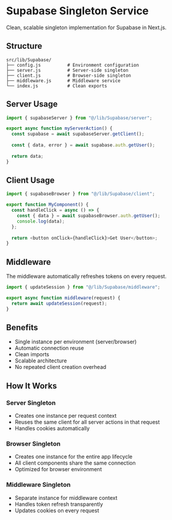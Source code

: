 # Supabase Singleton Service

Clean, scalable singleton implementation for Supabase in Next.js.

## Structure

```
src/lib/Supabase/
├── config.js          # Environment configuration
├── server.js          # Server-side singleton
├── client.js          # Browser-side singleton
├── middleware.js      # Middleware service
└── index.js           # Clean exports
```

## Server Usage

```javascript
import { supabaseServer } from "@/lib/Supabase/server";

export async function myServerAction() {
  const supabase = await supabaseServer.getClient();
  
  const { data, error } = await supabase.auth.getUser();
  
  return data;
}
```

## Client Usage

```javascript
import { supabaseBrowser } from "@/lib/Supabase/client";

export function MyComponent() {
  const handleClick = async () => {
    const { data } = await supabaseBrowser.auth.getUser();
    console.log(data);
  };
  
  return <button onClick={handleClick}>Get User</button>;
}
```

## Middleware

The middleware automatically refreshes tokens on every request.

```javascript
import { updateSession } from "@/lib/Supabase/middleware";

export async function middleware(request) {
  return await updateSession(request);
}
```

## Benefits

- Single instance per environment (server/browser)
- Automatic connection reuse
- Clean imports
- Scalable architecture
- No repeated client creation overhead

## How It Works

### Server Singleton
- Creates one instance per request context
- Reuses the same client for all server actions in that request
- Handles cookies automatically

### Browser Singleton
- Creates one instance for the entire app lifecycle
- All client components share the same connection
- Optimized for browser environment

### Middleware Singleton
- Separate instance for middleware context
- Handles token refresh transparently
- Updates cookies on every request
